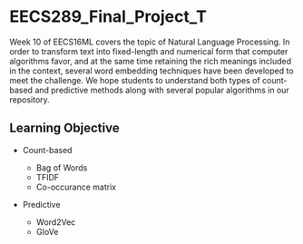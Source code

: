 # EECS289_Final_Project_T
Week 10 of EECS16ML covers the topic of Natural Language Processing. In order to transform text into fixed-length and numerical form that computer algorithms favor, and at the same time retaining the rich meanings included in the context, several word embedding techniques have been developed to meet the challenge. We hope students to understand both types of count-based and predictive methods along with several popular algorithms in our repository. 

## Learning Objective
  * Count-based
    * Bag of Words
    * TFIDF
    * Co-occurance matrix
  
  * Predictive
    * Word2Vec
    * GloVe
